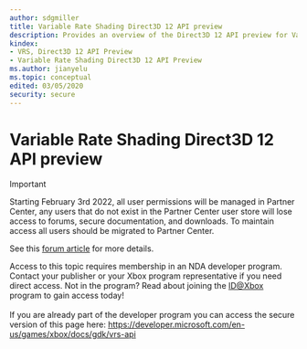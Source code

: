 ```yaml
---
author: sdgmiller
title: Variable Rate Shading Direct3D 12 API preview
description: Provides an overview of the Direct3D 12 API preview for Variable Rate Shading.
kindex:
- VRS, Direct3D 12 API Preview
- Variable Rate Shading Direct3D 12 API Preview
ms.author: jianyelu
ms.topic: conceptual
edited: 03/05/2020
security: secure
---
```


# Variable Rate Shading Direct3D 12 API preview
> [!IMPORTANT]
> Starting February 3rd 2022, all user permissions will be managed in Partner Center, any users that do not exist in the Partner Center user store will lose access to forums, secure documentation, and downloads. To maintain access all users should be migrated to Partner Center. <p></p>See this <a href="https://forums.xboxlive.com/articles/132187/breaking-change-user-access-for-forums-secure-docu.html">forum article</a> for more details.  

 Access to this topic requires membership in an NDA developer program. Contact your publisher or your Xbox program representative if you need direct access. Not in the program? Read about joining the <a href="https://www.xbox.com/Developers/id">ID@Xbox</a> program to gain access today!  <br/><br/>If you are already part of the developer program you can access the secure version of this page here: <a target="_blank" href="https://developer.microsoft.com/en-us/games/xbox/docs/gdk/vrs-api">https://developer.microsoft.com/en-us/games/xbox/docs/gdk/vrs-api</a>